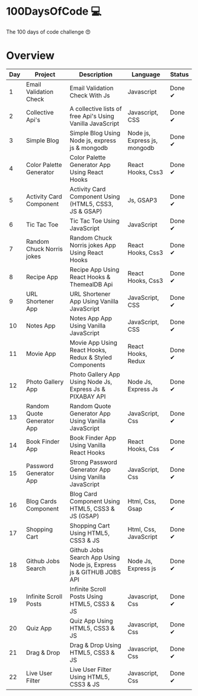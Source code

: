 # 100DaysOfCode 💻

The 100 days of code challenge 😍

# Overview

| Day | Project                    | Description                                                        | Language                     | Status |
| --- | -------------------------- | ------------------------------------------------------------------ | ---------------------------- | ------ |
| 1   | Email Validation Check     | Email Validation Check With Js                                     | Javascript                   | Done ✔ |
| 2   | Collective Api's           | A collective lists of free Api's Using Vanilla JavaScript          | Javascript, CSS              | Done ✔ |
| 3   | Simple Blog                | Simple Blog Using Node js, express js & mongodb                    | Node js, Express js, mongodb | Done ✔ |
| 4   | Color Palette Generator    | Color Palette Generator App Using React Hooks                      | React Hooks, Css3            | Done ✔ |
| 5   | Activity Card Component    | Activity Card Component Using (HTML5, CSS3, JS & GSAP)             | Js, GSAP3                    | Done ✔ |
| 6   | Tic Tac Toe                | Tic Tac Toe Using JavaScript                                       | JavaScript                   | Done ✔ |
| 7   | Random Chuck Norris jokes  | Random Chuck Norris jokes App Using React Hooks                    | React Hooks, Css3            | Done ✔ |
| 8   | Recipe App                 | Recipe App Using React Hooks & ThemealDB Api                       | React Hooks, Css3            | Done ✔ |
| 9   | URL Shortener App          | URL Shortener App Using Vanilla JavaScript                         | JavaScript, CSS              | Done ✔ |
| 10  | Notes App                  | Notes App App Using Vanilla JavaScript                             | JavaScript, CSS              | Done ✔ |
| 11  | Movie App                  | Movie App Using React Hooks, Redux & Styled Components             | React Hooks, Redux           | Done ✔ |
| 12  | Photo Gallery App          | Photo Gallery App Using Node Js, Express Js & PIXABAY API          | Node Js, Express Js          | Done ✔ |
| 13  | Random Quote Generator App | Random Quote Generator App Using Vanilla JavaScript                | JavaScript, Css              | Done ✔ |
| 14  | Book Finder App            | Book Finder App Using Vanilla React Hooks                          | React Hooks, Css             | Done ✔ |
| 15  | Password Generator App     | Strong Password Generator App Using Vanilla JavaScript             | JavaScript, Css              | Done ✔ |
| 16  | Blog Cards Component       | Blog Card Component Using HTML5, CSS3 & JS (GSAP)                  | Html, Css, Gsap              | Done ✔ |
| 17  | Shopping Cart              | Shopping Cart Using HTML5, CSS3 & JS                               | Html, Css, JavaScript        | Done ✔ |
| 18  | Github Jobs Search         | Github Jobs Search App Using Node js, Express js & GITHUB JOBS API | Node Js, Express js          | Done ✔ |
| 19  | Infinite Scroll Posts      | Infinite Scroll Posts Using HTML5, CSS3 & JS                       | Javascript, Css              | Done ✔ |
| 20  | Quiz App                   | Quiz App Using HTML5, CSS3 & JS                                    | Javascript, Css              | Done ✔ |
| 21  | Drag & Drop                | Drag & Drop Using HTML5, CSS3 & JS                                 | Javascript, Css              | Done ✔ |
| 22  | Live User Filter           | Live User Filter Using HTML5, CSS3 & JS                            | Javascript, Css              | Done ✔ |

